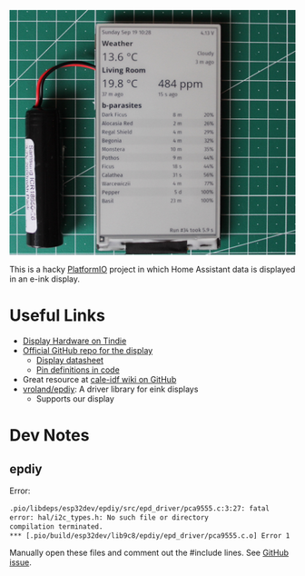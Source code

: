 ![Eink example](eink.jpeg)

This is a hacky [PlatformIO](https://platformio.org/) project in which Home Assistant data is displayed in an e-ink display.

# Useful Links
* [Display Hardware on Tindie](https://www.tindie.com/products/lilygo/lilygo-t5-47-inch-e-paper-esp32-v3-version/)
* [Official GitHub repo for the display](https://github.com/Xinyuan-LilyGO/LilyGo-EPD47)
  * [Display datasheet](https://github.com/Xinyuan-LilyGO/LilyGo-EPD47/blob/master/Display_datasheet.pdf)
  * [Pin definitions in code](https://github.com/Xinyuan-LilyGO/LilyGo-EPD47/blob/dc05af2a794185abf3540b6027b6ab2a13ec63c6/src/ed097oc4.h)
* Great resource at [cale-idf wiki on GitHub](https://github.com/martinberlin/cale-idf/wiki/Model-parallel-ED047TC1.h)
* [vroland/epdiy](https://github.com/vroland/epdiy): A driver library for eink displays
  * Supports our display

# Dev Notes
## epdiy
Error:
```
.pio/libdeps/esp32dev/epdiy/src/epd_driver/pca9555.c:3:27: fatal error: hal/i2c_types.h: No such file or directory
compilation terminated.
*** [.pio/build/esp32dev/lib9c8/epdiy/epd_driver/pca9555.c.o] Error 1
```

Manually open these files and comment out the #include lines. See [GitHub issue](https://github.com/vroland/epdiy/issues/105).
